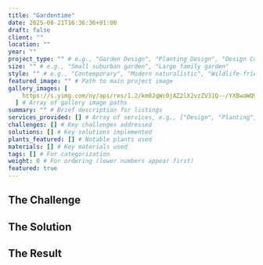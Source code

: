 ```yaml
---
title: "Gardentime"
date: 2025-08-21T16:36:36+01:00
draft: false
client: ""
location: ""
year: ""
project_type: "" # e.g., "Garden Design", "Planting Design", "Design Consultation"
size: "" # e.g., "Small suburban garden", "Large family garden"
style: "" # e.g., "Contemporary", "Modern naturalistic", "Wildlife-friendly"
featured_image: "" # Path to main project image
gallery_images: [
    https://s.yimg.com/ny/api/res/1.2/km0JqWc0jAZ2lX2vzZV31Q--/YXBwaWQ9aGlnaGxhbmRlcjt3PTk2MDtoPTU0MA--/https://media.zenfs.com/en/real_homes_245/0657af741f3bd001c7da1e86b94b41f3,
  ] # Array of gallery image paths
summary: "" # Brief description for listings
services_provided: [] # Array of services, e.g., ["Design", "Planting", "Project Management"]
challenges: [] # Key challenges addressed
solutions: [] # Key solutions implemented
plants_featured: [] # Notable plants used
materials: [] # Key materials used
tags: [] # For categorization
weight: 0 # For ordering (lower numbers appear first)
featured: true
---
```


<!-- Project description goes here -->

## The Challenge

<!-- Describe the challenges this garden presented -->

## The Solution

<!-- Describe how you solved the challenges -->

## The Result

<!-- Describe the final outcome and client satisfaction -->
